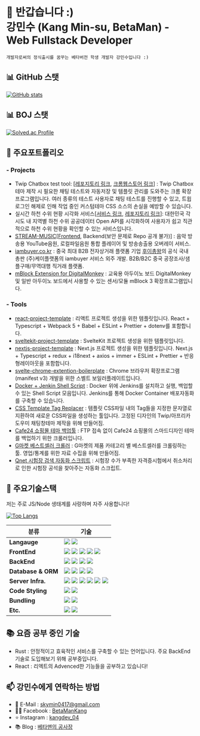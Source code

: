 👋 반갑습니다 :)  
강민수 (Kang Min-su, BetaMan) - Web Fullstack Developer
===================

```
개발자로써의 정식출시를 꿈꾸는 베타버전 학생 개발자 강민수입니다 :)
```

## 📊 GitHub 스탯

[![GitHub stats](https://github-readme-stats.vercel.app/api?username=skymins04)](https://github.com/anuraghazra/github-readme-stats)

## 📊 BOJ 스탯

[![Solved.ac Profile](http://mazassumnida.wtf/api/generate_badge?boj=skymins04)](https://solved.ac/skymins04)

## 🥕 주요포트폴리오

### - Projects

- Twip Chatbox test tool: [[레포지토리 링크](https://github.com/skymins04/twip-chatbox-test-tool), [크롬웹스토어 링크](https://chrome.google.com/webstore/detail/twip-chatbox-test-tool/dmpokkhjjinmldokleiiibigbieikdoa)] : Twip Chatbox 테마 제작 시 필요한 채팅 테스트와 자동저장 및 템플릿 관리를 도와주는 크롬 확장프로그램입니다. 여러 종류의 테스트 사용자로 채팅 테스트를 진행할 수 있고, 트윕 로그인 해제로 인해 작업 중인 커스텀테마 CSS 소스의 손실을 예방할 수 있습니다.
- 실시간 하천 수위 현황 시각화 서비스[[서비스 링크](https://river-level.netlify.app), [레포지토리 링크](https://github.com/skymins04/real-time-river-level-korea)]: 대한민국 각 시도 내 지역별 하천 수위 공공데이터 Open API를 시각화하여 사용자가 쉽고 직관적으로 하천 수위 현황을 확인할 수 있는 서비스입니다.
- [STREAM-MUSIC](https://stream-music.netlify.app)[[Frontend](https://github.com/skymins04/stream-music), Backend(보안 문제로 Repo 공개 불가)] : 음악 방송용 YouTube음원, 로컬파일음원 통합 플레이어 및 방송송출용 오버레이 서비스.
- [iambuyer.co.kr](https://www.iambuyer.co.kr) : 중국 최대 B2B 전자상거래 플랫폼 기업 [후이총왕](https://www.hc360.com/)의 공식 국내 총판 (주)케이플랫폼의 iambuyer 서비스 외주 개발. B2B/B2C 중국 공장조사/샘플구매/무역대행 직거래 플랫폼.
- [mBlock Extension for DigitalMonkey](https://github.com/skymins04/mBlock-Extension-for-DigitalMonkey) : 교육용 아두이노 보드 DigitalMonkey 및 일반 아두이노 보드에서 사용할 수 있는 센서/모듈 mBlock 3 확장프로그램입니다.

### - Tools

- [react-project-template](https://github.com/skymins04/react-project-template) : 리액트 프로젝트 생성을 위한 템플릿입니다. React + Typescript + Webpack 5 + Babel + ESLint + Prettier + dotenv를 포함합니다.
- [sveltekit-project-template](https://github.com/skymins04/sveltekit-project-template) : SvelteKit 프로젝트 생성을 위한 템플릿입니다.
- [nextjs-project-template](https://github.com/skymins04/nextjs-project-template) : Next.js 프로젝트 생성을 위한 템플릿입니다. Next.js + Typescript + redux + i18next + axios + immer + ESLint + Prettier + 반응형레이아웃을 포함합니다.
- [svelte-chrome-extention-boilerplate](https://github.com/skymins04/svelte-chrome-extension-boilerplate) : Chrome 브라우저 확장프로그램 (manifest v3) 개발을 위한 스벨트 보일러플레이트입니다.
- [Docker + Jenkin Shell Script](https://github.com/skymins04/docker-jenkins-sh.git) : Docker 위에 Jenkins를 설치하고 실행, 백업할 수 있는 Shell Script 모음입니다. Jenkins를 통해 Docker Container 배포자동화를 구축할 수 있습니다.
- [CSS Template Tag Replacer](https://github.com/skymins04/CSS-Template-Tag-Replacer) : 템플릿 CSS파일 내의 Tag들을 지정한 문자열로 지환하여 새로운 CSS파일을 생성하는 툴입니다. 고정된 디자인의 Twip/아프리카도우미 채팅창테마 제작을 위해 만들어짐.
- [Cafe24 쇼핑몰 테마 백업툴](https://github.com/shoplab-co-kr/cafe24-theme-backuptool) : FTP 접속 없이 Cafe24 쇼핑몰의 스마드디자인 테마를 백업하기 위한 크롤러입니다.
- [G마켓 베스트셀러 크롤러](https://github.com/skymins04/gmarket-crawler) : G마켓의 제품 카테고리 별 베스트셀러를 크롤링하는 툴. 영업/통계를 위한 자료 수집을 위해 만들어짐.
- [Qnet 시험장 검색 자동화 스크립트](https://github.com/skymins04/qnet-test-center-finder) : 시험장 수가 부족한 자격증시험에서 취소처리로 인한 시험장 공석을 찾아주는 자동화 스크립트.

## 🥞 주요기술스택

저는 주로 JS/Node 생태계를 사랑하며 자주 사용합니다!

[![Top Langs](https://github-readme-stats.vercel.app/api/top-langs/?username=skymins04&layout=compact&exclude_repo=Arduino-HomeAutomation,DBxArduino-Arduino-,Arduino-Robotic-Arm,Arduino-Library-Extension-for-mBlock,DBxArduino-server-,ArduinoESP8266withThingSpeak-mBlockExtension,DigitalMonkey-mBlock-make,Arduino-DrawingMachine,DBxArduino-PC-,2018-KCTF-cushion-Extension,2018-KCTF-IoT-Cushion,mBlock-Extension-for-DigitalMonkey,Arduino-Senior-Carpet,guitalino,Arduino-toilet-paper-dispenser-reMake-)](https://github.com/skymins04/github-readme-stats)

| 분류               | 기술                                                                                                                                                                                                                                                                                                                                                                                                                                                                                                                                                                                                                                                   |
| ------------------ | ------------------------------------------------------------------------------------------------------------------------------------------------------------------------------------------------------------------------------------------------------------------------------------------------------------------------------------------------------------------------------------------------------------------------------------------------------------------------------------------------------------------------------------------------------------------------------------------------------------------------------------------------------ |
| **Langauge**       | <img src="https://img.shields.io/badge/TypeScript-3178C6?style=for-the-badge&logo=TypeScript&logoColor=white"> <img src="https://img.shields.io/badge/Python-3776AB?style=for-the-badge&logo=Python&logoColor=white">                                                                                                                                                                                                                                                                                                                                                                                                                                  |
| **FrontEnd**       | <img src="https://img.shields.io/badge/Next.js-000000?style=for-the-badge&logo=Next.js&logoColor=white"> <img src="https://img.shields.io/badge/React-61DAFB?style=for-the-badge&logo=React&logoColor=black"> <img src="https://img.shields.io/badge/Svelte-FF3E00?style=for-the-badge&logo=Svelte&logoColor=white"> <img src="https://img.shields.io/badge/Bootstrap-7952B3?style=for-the-badge&logo=Bootstrap&logoColor=white"> <img src="https://img.shields.io/badge/Sass-CC6699?style=for-the-badge&logo=Sass&logoColor=white">                                                                                                                   |
| **BackEnd**        | <img src="https://img.shields.io/badge/NestJS-E0234E?style=for-the-badge&logo=NestJS&logoColor=white"> <img src="https://img.shields.io/badge/Express-000000?style=for-the-badge&logo=Express&logoColor=white"> <img src="https://img.shields.io/badge/Socket.io-010101?style=for-the-badge&logo=Socket.io&logoColor=white"> <img src="https://img.shields.io/badge/WebRTC-333333?style=for-the-badge&logo=WebRTC&logoColor=white">                                                                                                                                                                                                                    |
| **Database & ORM** | <img src="https://img.shields.io/badge/MariaDB-003545?style=for-the-badge&logo=MariaDB&logoColor=white"> <img src="https://img.shields.io/badge/MongoDB-47A248?style=for-the-badge&logo=MongoDB&logoColor=white"> <img src="https://img.shields.io/badge/Redis-DC382D?style=for-the-badge&logo=Redis&logoColor=white"> <img src="https://img.shields.io/badge/Prisma-2D3748?style=for-the-badge&logo=Prisma&logoColor=white">                                                                                                                                                                                                                          |
| **Server Infra.**  | <img src="https://img.shields.io/badge/Docker-2496ED?style=for-the-badge&logo=Docker&logoColor=white"> <img src="https://img.shields.io/badge/AWS-232F3E?style=for-the-badge&logo=Amazon AWS&logoColor=white"> <img src="https://img.shields.io/badge/Netlify-00C7B7?style=for-the-badge&logo=Netlify&logoColor=white"> <img src="https://img.shields.io/badge/Vercel-000000?style=for-the-badge&logo=Vercel&logoColor=white"> <img src="https://img.shields.io/badge/Serverless-FD5750?style=for-the-badge&logo=Serverless&logoColor=white"> <img src="https://img.shields.io/badge/Jenkins-D24939?style=for-the-badge&logo=Jenkins&logoColor=white"> |
| **Code Styling**   | <img src="https://img.shields.io/badge/ESLint-4B32C3?style=for-the-badge&logo=ESLint&logoColor=white"> <img src="https://img.shields.io/badge/Prettier-F7B93E?style=for-the-badge&logo=Prettier&logoColor=black">                                                                                                                                                                                                                                                                                                                                                                                                                                      |
| **Bundling**       | <img src="https://img.shields.io/badge/Webpack-8DD6F9?style=for-the-badge&logo=Webpack&logoColor=black"> <img src="https://img.shields.io/badge/rollup.js-EC4A3F?style=for-the-badge&logo=rollup.js&logoColor=white">                                                                                                                                                                                                                                                                                                                                                                                                                                  |
| **Etc.**           | <img src="https://img.shields.io/badge/Puppeteer-40B5A4?style=for-the-badge&logo=Puppeteer&logoColor=white"> <img src="https://img.shields.io/badge/Electron-47848F?style=for-the-badge&logo=Electron&logoColor=white">                                                                                                                                                                                                                                                                                                                                                                                                                                |

## 📚 요즘 공부 중인 기술

- Rust : 안정적이고 효육적인 서비스를 구축할 수 있는 언어입니다. 주요 BackEnd 기술로 도입해보기 위해 공부중입니다.
- React : 리엑트의 Advenced한 기능들을 공부하고 있습니다!

## 📫 강민수에게 연락하는 방법

- 💌 E-Mail : skymin0417@gmail.com
- 🙋‍♂️ Facebook : [BetaManKang](https://www.facebook.com/BetaManKang)
- ⭐️ Instagram : [kangdev_04](https://www.instagram.com/kangdev_04)
- 📚 Blog : [베타맨의 공사장](https://blog.betaman.kr)
